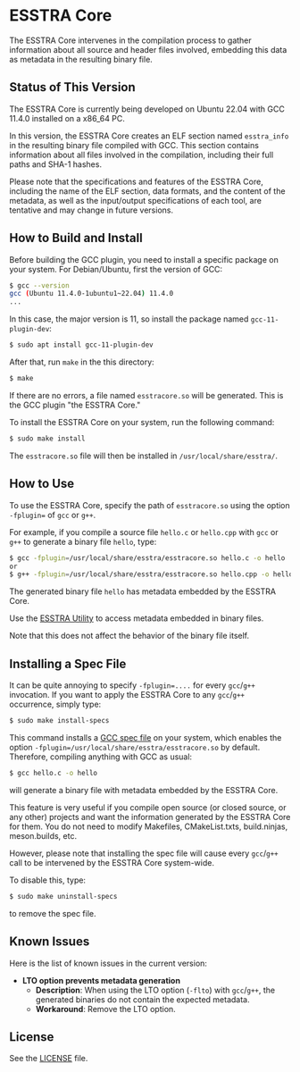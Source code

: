 # ESSTRA Core

The ESSTRA Core intervenes in the compilation process to gather information
about all source and header files involved, embedding this data as metadata in
the resulting binary file.

## Status of This Version

The ESSTRA Core is currently being developed on Ubuntu 22.04 with GCC 11.4.0
installed on a x86\_64 PC.

In this version, the ESSTRA Core creates an ELF section named `esstra_info` in
the resulting binary file compiled with GCC. This section contains information
about all files involved in the compilation, including their full paths and
SHA-1 hashes.

Please note that the specifications and features of the ESSTRA Core, including
the name of the ELF section, data formats, and the content of the metadata, as
well as the input/output specifications of each tool, are tentative and may
change in future versions.

## How to Build and Install

Before building the GCC plugin, you need to install a specific package on your
system.  For Debian/Ubuntu, first the version of GCC:

```sh
$ gcc --version
gcc (Ubuntu 11.4.0-1ubuntu1~22.04) 11.4.0
...
```

In this case, the major version is 11, so install the package named
`gcc-11-plugin-dev`:

```sh
$ sudo apt install gcc-11-plugin-dev
```

After that, run `make` in the this directory:

```sh
$ make
```

If there are no errors, a file named `esstracore.so` will be generated.
This is the GCC plugin "the ESSTRA Core."

To install the ESSTRA Core on your system, run the following command:

```sh
$ sudo make install
```

The `esstracore.so` file will then be installed in `/usr/local/share/esstra/`.

## How to Use

To use the ESSTRA Core, specify the path of `esstracore.so` using the option
`-fplugin=` of `gcc` or `g++`.

For example, if you compile a source file `hello.c` or `hello.cpp`
with `gcc` or `g++` to generate a binary file `hello`, type:

```sh
$ gcc -fplugin=/usr/local/share/esstra/esstracore.so hello.c -o hello
or
$ g++ -fplugin=/usr/local/share/esstra/esstracore.so hello.cpp -o hello
```

The generated binary file `hello` has metadata embedded by the ESSTRA Core.

Use the [ESSTRA Utility](/util/README.md) to access metadata embedded in binary
files.

Note that this does not affect the behavior of the binary file itself.

## Installing a Spec File

It can be quite annoying to specify `-fplugin=....` for every `gcc`/`g++`
invocation. If you want to apply the ESSTRA Core to any `gcc`/`g++` occurrence,
simply type:

```sh
$ sudo make install-specs
```

This command installs a
[GCC spec file](https://gcc.gnu.org/onlinedocs/gcc/Spec-Files.html)
on your system, which enables the option
`-fplugin=/usr/local/share/esstra/esstracore.so`
by default. Therefore, compiling anything with GCC as usual:

```sh
$ gcc hello.c -o hello
```

will generate a binary file with metadata embedded by the ESSTRA Core.

This feature is very useful if you compile open source (or closed source, or
any other) projects and want the information generated by the ESSTRA Core for
them.  You do not need to modify Makefiles, CMakeList.txts, build.ninjas,
meson.builds, etc.

However, please note that installing the spec file will cause every
`gcc`/`g++` call to be intervened by the ESSTRA Core system-wide.

To disable this, type:

```sh
$ sudo make uninstall-specs
```

to remove the spec file.

## Known Issues

Here is the list of known issues in the current version:

* **LTO option prevents metadata generation**
  - **Description**: When using the LTO option (`-flto`) with `gcc`/`g++`,
    the generated binaries do not contain the expected metadata.
  - **Workaround**: Remove the LTO option.

## License

See the [LICENSE](../LICENSE) file.
